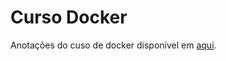 # Curso Docker

Anotações do cuso de docker disponível em [aqui](https://www.udemy.com/course/curso-docker).

